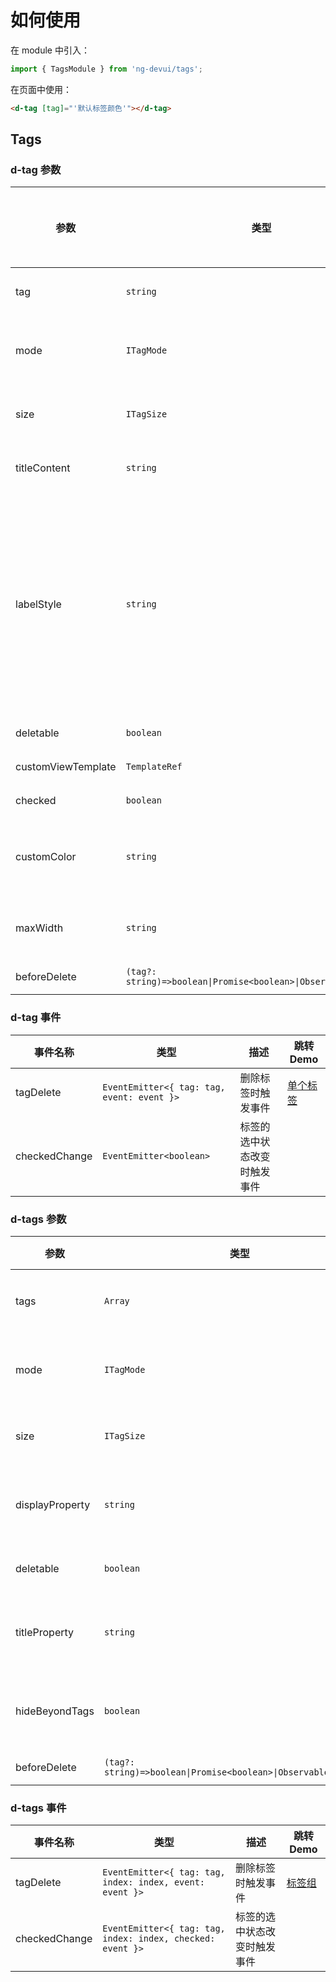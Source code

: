 # 如何使用

在 module 中引入：

```ts
import { TagsModule } from 'ng-devui/tags';
```

在页面中使用：

```html
<d-tag [tag]="'默认标签颜色'"></d-tag>
```

## Tags

### d-tag 参数

| 参数               | 类型                                                             | 默认值                                            | 描述                                                                                                                                                                | 跳转 Demo                   | 全局配置项 |
| ------------------ | ---------------------------------------------------------------- | ------------------------------------------------- | ------------------------------------------------------------------------------------------------------------------------------------------------------------------- | --------------------------- | ---------- |
| tag                | `string`                                                         | --                                                | 必选，记录输入的标签和选择的标签                                                                                                                                    | [单个标签](demo#single-tag) |
| mode               | `ITagMode`                                                       | <span style="white-space:nowrap">'default'</span> | 可选，标签的类型，可选值：`'default' \| 'checkable' \| 'closeable'`                                                                                                 | [单个标签](demo#single-tag) |
| size               | `ITagSize`                                                       | 'md'                                              | 可选，标签的尺寸，可选值：`'md' \| 'lg'`                                                                                                                            | [单个标签](demo#single-tag) |
| titleContent       | `string`                                                         | --                                                | 可选，设置鼠标悬浮时 title 的显示内容                                                                                                                               | [单个标签](demo#single-tag) |
| labelStyle         | `string`                                                         | ''                                                | 可选，标签的样式，可使用'blue-w98'、'aqua-w98' 、'olivine-w98' 、'green-w98' 、'yellow-w98' 、'orange-w98'、'pink-w98'、'red-w98'、'purple-w98'，或传入自定义 class | [单个标签](demo#single-tag) |
| deletable          | `boolean`                                                        | false                                             | 可选，设置标签是否可删除                                                                                                                                            | [单个标签](demo#single-tag) |
| customViewTemplate | `TemplateRef`                                                    | --                                                | 可选，自定义标签模板                                                                                                                                                | [单个标签](demo#single-tag) |
| checked            | `boolean`                                                        | false                                             | 可选，标签选中的初始状态                                                                                                                                            | [单个标签](demo#single-tag) |
| customColor        | `string`                                                         | ''                                                | 可选，传入颜色字符串（如'#f50'），自定义彩色标签的颜色                                                                                                              | [单个标签](demo#single-tag) |
| maxWidth           | `string`                                                         | --                                                | 可选，标签最大宽度，超出文字会省略并出现省略号                                                                                                                      | [单个标签](demo#single-tag) |
| beforeDelete       | `(tag?: string)=>boolean\|Promise<boolean>\|Observable<boolean>` | --                                                | 可选，删除之前的回调                                                                                                                                                |

### d-tag 事件

| 事件名称      | 类型                                       | 描述                         | 跳转 Demo                   |
| ------------- | ------------------------------------------ | ---------------------------- | --------------------------- |
| tagDelete     | `EventEmitter<{ tag: tag, event: event }>` | 删除标签时触发事件           | [单个标签](demo#single-tag) |
| checkedChange | `EventEmitter<boolean>`                    | 标签的选中状态改变时触发事件 |                             |

### d-tags 参数

| 参数            | 类型                                                             | 默认值    | 描述                                                       | 跳转 Demo                        |
| --------------- | ---------------------------------------------------------------- | --------- | ---------------------------------------------------------- | -------------------------------- |
| tags            | `Array`                                                          | []        | 必选，记录输入的标签和选择的标签                           | [标签组](demo#tags-group)        |
| mode            | `ITagMode`                                                       | 'default' | 可选，标签的类型 `'default' \| 'checkable' \| 'closeable'` | [标签组](demo#tags-group)        |
| size            | `ITagSize`                                                       | 'md'      | 可选，标签的尺寸，可选值：`'md' \| 'lg'`                   | [标签组](demo#single-tag)        |
| displayProperty | `string`                                                         | ''        | 可选，设置属性名，使得标签名为该属性对应的值               | [标签组](demo#tags-group)        |
| deletable       | `boolean`                                                        | false     | 可选，设置标签是否可删除                                   | [标签组](demo#tags-group)        |
| titleProperty   | `string`                                                         | ''        | 可选，设置属性名，鼠标悬浮时 title 显示的值                | [标签组](demo#tags-group)        |
| hideBeyondTags  | `boolean`                                                        | false     | 可选，标签组总宽度超过父级宽度是否隐藏超出标签             | [多标签超出隐藏](demo#hide-tags) |
| beforeDelete    | `(tag?: string)=>boolean\|Promise<boolean>\|Observable<boolean>` | --        | 可选，删除之前的回调                                       |

### d-tags 事件

| 事件名称      | 类型                                                       | 描述                         | 跳转 Demo                 |
| ------------- | ---------------------------------------------------------- | ---------------------------- | ------------------------- |
| tagDelete     | `EventEmitter<{ tag: tag, index: index, event: event }>`   | 删除标签时触发事件           | [标签组](demo#tags-group) |
| checkedChange | `EventEmitter<{ tag: tag, index: index, checked: event }>` | 标签的选中状态改变时触发事件 |                           |
